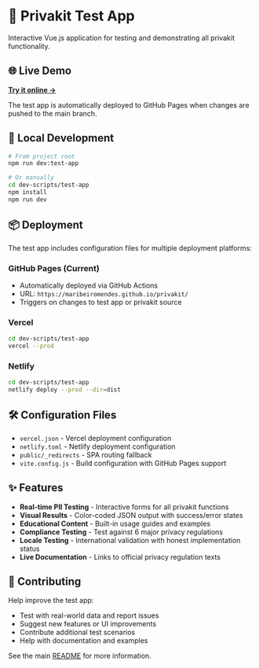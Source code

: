 # 🧪 Privakit Test App

Interactive Vue.js application for testing and demonstrating all privakit functionality.

## 🌐 Live Demo

**[Try it online →](https://maribeiromendes.github.io/privakit/)**

The test app is automatically deployed to GitHub Pages when changes are pushed to the main branch.

## 🚀 Local Development

```bash
# From project root
npm run dev:test-app

# Or manually
cd dev-scripts/test-app
npm install
npm run dev
```

## 📦 Deployment

The test app includes configuration files for multiple deployment platforms:

### GitHub Pages (Current)
- Automatically deployed via GitHub Actions
- URL: `https://maribeiromendes.github.io/privakit/`
- Triggers on changes to test app or privakit source

### Vercel
```bash
cd dev-scripts/test-app
vercel --prod
```

### Netlify
```bash
cd dev-scripts/test-app
netlify deploy --prod --dir=dist
```

## 🛠️ Configuration Files

- `vercel.json` - Vercel deployment configuration
- `netlify.toml` - Netlify deployment configuration  
- `public/_redirects` - SPA routing fallback
- `vite.config.js` - Build configuration with GitHub Pages support

## ✨ Features

- **Real-time PII Testing** - Interactive forms for all privakit functions
- **Visual Results** - Color-coded JSON output with success/error states
- **Educational Content** - Built-in usage guides and examples
- **Compliance Testing** - Test against 6 major privacy regulations
- **Locale Testing** - International validation with honest implementation status
- **Live Documentation** - Links to official privacy regulation texts

## 🤝 Contributing

Help improve the test app:
- Test with real-world data and report issues
- Suggest new features or UI improvements
- Contribute additional test scenarios
- Help with documentation and examples

See the main [README](../../README.md) for more information.